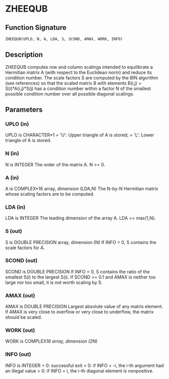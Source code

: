 # ZHEEQUB

## Function Signature

```fortran
ZHEEQUB(UPLO, N, A, LDA, S, SCOND, AMAX, WORK, INFO)
```

## Description


 ZHEEQUB computes row and column scalings intended to equilibrate a
 Hermitian matrix A (with respect to the Euclidean norm) and reduce
 its condition number. The scale factors S are computed by the BIN
 algorithm (see references) so that the scaled matrix B with elements
 B(i,j) = S(i)*A(i,j)*S(j) has a condition number within a factor N of
 the smallest possible condition number over all possible diagonal
 scalings.

## Parameters

### UPLO (in)

UPLO is CHARACTER*1 = 'U': Upper triangle of A is stored; = 'L': Lower triangle of A is stored.

### N (in)

N is INTEGER The order of the matrix A. N >= 0.

### A (in)

A is COMPLEX*16 array, dimension (LDA,N) The N-by-N Hermitian matrix whose scaling factors are to be computed.

### LDA (in)

LDA is INTEGER The leading dimension of the array A. LDA >= max(1,N).

### S (out)

S is DOUBLE PRECISION array, dimension (N) If INFO = 0, S contains the scale factors for A.

### SCOND (out)

SCOND is DOUBLE PRECISION If INFO = 0, S contains the ratio of the smallest S(i) to the largest S(i). If SCOND >= 0.1 and AMAX is neither too large nor too small, it is not worth scaling by S.

### AMAX (out)

AMAX is DOUBLE PRECISION Largest absolute value of any matrix element. If AMAX is very close to overflow or very close to underflow, the matrix should be scaled.

### WORK (out)

WORK is COMPLEX*16 array, dimension (2*N)

### INFO (out)

INFO is INTEGER = 0: successful exit < 0: if INFO = -i, the i-th argument had an illegal value > 0: if INFO = i, the i-th diagonal element is nonpositive.

